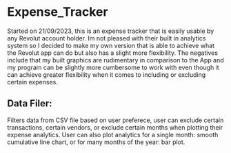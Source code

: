 # Expense_Tracker

Started on 21/09/2023, this is an expense tracker that is easily usable by any Revolut account holder. 
Im not pleased with their built in analytics system so I decided to make my own version that is able to achieve what the Revolut app can do but also has a slight more flexibility. 
The negatives include that my built graphics are rudimentary in comparison to the App and my program can be slightly more 
cumbersome to work with even though it can achieve greater flexibility when it comes to including or excluding certain expenses. 

## Data Filer: 
Filters data from CSV file based on user preferece, user can exclude certain transactions, certain vendors, or exclude certain months when plotting their expense analytics. 
User can also plot analytics for a single month: smooth cumulative line chart, or for many months of the year: bar plot. 
